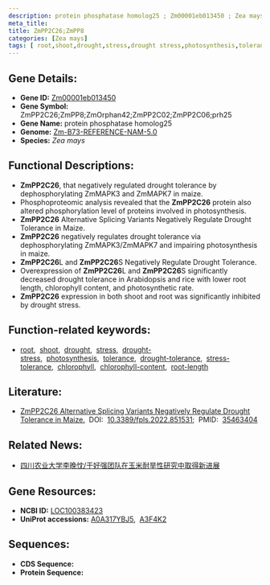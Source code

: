 ```yaml
---
description: protein phosphatase homolog25 ; Zm00001eb013450 ; Zea mays
meta_title:
title: ZmPP2C26;ZmPP8
categories: [Zea mays]
tags: [ root,shoot,drought,stress,drought stress,photosynthesis,tolerance,drought tolerance,stress tolerance,chlorophyll,chlorophyll content,root length ]
---
```


## Gene Details:
- **Gene ID:**	[Zm00001eb013450](https://www.maizegdb.org/gene_center/gene/Zm00001eb013450)
- **Gene Symbol:** ZmPP2C26;ZmPP8;ZmOrphan42;ZmPP2C02;ZmPP2C06;prh25
- **Gene Name:** protein phosphatase homolog25
- **Genome:** [Zm-B73-REFERENCE-NAM-5.0](https://www.maizegdb.org/genome/assembly/Zm-B73-REFERENCE-NAM-5.0)
- **Species:** *Zea mays*

## Functional Descriptions:
   - **ZmPP2C26**, that negatively regulated drought tolerance by dephosphorylating ZmMAPK3 and ZmMAPK7 in maize.
   - Phosphoproteomic analysis revealed that the **ZmPP2C26** protein also altered phosphorylation level of proteins involved in photosynthesis.
   - **ZmPP2C26** Alternative Splicing Variants Negatively Regulate Drought Tolerance in Maize.
   - **ZmPP2C26** negatively regulates drought tolerance via dephosphorylating ZmMAPK3/ZmMAPK7 and impairing photosynthesis in maize.
   - **ZmPP2C26**L and **ZmPP2C26**S Negatively Regulate Drought Tolerance.
   - Overexpression of **ZmPP2C26**L and **ZmPP2C26**S significantly decreased drought tolerance in Arabidopsis and rice with lower root length, chlorophyll content, and photosynthetic rate.
   - **ZmPP2C26** expression in both shoot and root was significantly inhibited by drought stress.

## Function-related keywords:
- [root](/tags/root/),&nbsp;&nbsp;[shoot](/tags/shoot/),&nbsp;&nbsp;[drought](/tags/drought/),&nbsp;&nbsp;[stress](/tags/stress/),&nbsp;&nbsp;[drought-stress](/tags/drought-stress/),&nbsp;&nbsp;[photosynthesis](/tags/photosynthesis/),&nbsp;&nbsp;[tolerance](/tags/tolerance/),&nbsp;&nbsp;[drought-tolerance](/tags/drought-tolerance/),&nbsp;&nbsp;[stress-tolerance](/tags/stress-tolerance/),&nbsp;&nbsp;[chlorophyll](/tags/chlorophyll/),&nbsp;&nbsp;[chlorophyll-content](/tags/chlorophyll-content/),&nbsp;&nbsp;[root-length](/tags/root-length/)

## Literature:
   - [ZmPP2C26 Alternative Splicing Variants Negatively Regulate Drought Tolerance in Maize.]( https://www.frontiersin.org/articles/10.3389/fpls.2022.851531/full)&nbsp;&nbsp;DOI:&nbsp;&nbsp;[10.3389/fpls.2022.851531](https://www.frontiersin.org/articles/10.3389/fpls.2022.851531/full);&nbsp;&nbsp;PMID:&nbsp;&nbsp;[35463404](https://pubmed.ncbi.nlm.nih.gov/35463404/)

## Related News:
   - [四川农业大学李晚忱/于好强团队在玉米耐旱性研究中取得新进展](https://mp.weixin.qq.com/s?__biz=MzIyOTY2NDYyNQ==&mid=2247537736&idx=2&sn=2005cf3e8d85438024d14b3a0db6bac6&chksm=e8bd2656dfcaaf408c3e16f4f26c985e2522681c2097b4264c53e01cca0ae8539ba6609d0d12&scene=27#wechat_redirect)

## Gene Resources:
- **NCBI ID:** [LOC100383423](https://www.ncbi.nlm.nih.gov/gene/?term=LOC100383423)
- **UniProt accessions:** [A0A317YBJ5](https://www.uniprot.org/uniprotkb/A0A317YBJ5/entry),&nbsp;&nbsp;[A3F4K2](https://www.uniprot.org/uniprotkb/A3F4K2/entry)



## Sequences:
- **CDS Sequence:**
- **Protein Sequence:**
